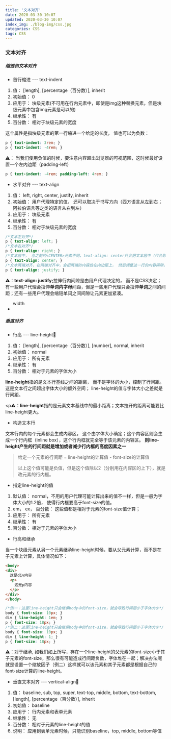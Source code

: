 ```yaml
---
title: '文本对齐'
date: 2020-03-30 10:07
updated: 2020-03-30 10:07
index_img: ./blog-img/css.jpg
categories: CSS
tags: CSS
---
```


### 文本对齐

##### 缩进和文本对齐

<ul><li>首行缩进 --- text-indent</li></ul>

<ol>
  <li>值： [length], [percentage（百分数）], inherit</li>
  <li>初始值： 0</li>
  <li>应用于： 块级元素(不可用在行内元素中，即使是img这种替换元素，但是块级元素中包含img元素是可以的)</li>
  <li>继承性： 有</li>
  <li>百分数： 相对于块级元素的宽度</li>
</ol>

<p>这个属性是指块级元素的第一行缩进一个给定的长度， 值也可以为负数：</p>

```css
p { text-indent: 3rem; }
p { text-indent: -4rem; }
```

<p>⚠️： 当我们使用负值的时候，要注意内容超出浏览器的可视范围，这时候最好设置一个左内边距（padding-left）</p>

```css
p { text-indent: -4rem; padding-left: 4rem; }
```

<ul><li>水平对齐 --- text-align</li></ul>

<ol>
  <li>值： left, right, center, justify, inherit</li>
  <li>初始值： 用户代理特定的值， 还可以取决于书写方向（西方语言从左到右； 阿拉伯语言等之类的语言从右到左）</li>
  <li>应用于： 块级元素</li>
  <li>继承性： 有</li>
  <li>百分数： 相对于块级元素的宽度</li>
</ol>

```css
/*文本左对齐*/
p { text-align: left; }
/*文本右对齐*/
p { text-align: right; } 
/*文本居中， 与之前的<CENTER>元素不同，text-align: center只会把文本居中（只会影响内部）， 但是<CENTER>会把元素也居中*/
p { text-align: center; } 
/*文本两端对齐，在两端对齐中，会把两端的内容放在内边距上， 然后调整这一行的内容间隙， 使得各行的内容长度相等*/
p { text-align: justify; } 
```

<p>⚠️：<strong>text-align: justify;</strong>拉伸行内间隙是由用户代理决定的， 而不是CSS决定；有一些用户代理会拉伸<strong>单词内字母</strong>间距，但是一些用户代理只会拉伸<strong>单词</strong>之间的间距；还有一些用户代理会缩短单词之间间隙让元素更加紧凑。</p>

<ul>
  width
  <li></li>
</ul>

##### 垂直对齐

<ul><li>行高 --- line-height🌟</li></ul>

<ol>
  <li>值： [length], [percentage（百分数）], [number], normal, inherit</li>
  <li>初始值： normal</li>
  <li>应用于： 所有元素</li>
  <li>继承性： 有</li>
  <li>百分数： 相对于元素的字体大小</li>
</ol>

<p><strong>line-height</strong>指的是文本行基线之间的距离， 而不是字体的大小，控制了行间距。这是文本行之间超出字体大小的额外空间； line-height的值与字体大小之差就是行间距。</p>

<p⚠️：<strong>line-height</strong>指的是元素文本基线中的最小距离；文本拉开的距离可能要比line-height更大。</p>

<ul><li>构造文本行</li></ul>

<p>文本行内的每个元素都会生成内容区， 这个由字体大小确定；这个内容区则会生成一个行内框（inline box），这个行内框就完全等于该元素的内容区。 <strong>则line-height产生的行间距就是增加或者减少行内框的高度因素之一</strong></p>

>给定一个元素的行间距 = line-height的计算值 - font-size的计算值
>
>以上这个值可能是负值，但是这个值除以2（分别用在内容区的上下），就是改元素的行内框。

<ul><li>指定line-height的值</li></ul>

<ol>
  <li>默认值： normal，不用的用户代理可能计算出来的值不一样，但是一般为字体大小的1.2倍， 使得行内框要高于font-size的值。</li>
  <li>em， ex， 百分数： 这些值都是相对于元素的font-size值计算；</li>
  <li>应用于： 所有元素</li>
  <li>继承性： 有</li>
  <li>百分数： 相对于元素的字体大小</li>
</ol>

<ul><li>行高和继承</li></ul>

<p>当一个块级元素从另一个元素继承line-height时候，要从父元素计算，而不是在子元素上计算，具体情况如下：</p>

```html
<body>
<div>
  这是div内容
  <p>
    这是p内容
  </p>
</div>
</body>
```

```css
/*例一：这里line-height只会继承body中的font-size，就会导致行间距小于字体大小*/
body { font-size: 10px; }
div { line-height: 1em; } 
p { font-size: 18px; }
/*例二：这里line-height只会继承body中的font-size，就会导致行间距小于字体大小*/
body { font-size: 10px; }
div { line-height: 1; } 
p { font-size: 18px; }
```

<p>⚠️：对于继承, 如我们如上所写，存在一个line-height的父元素的font-size小于其子元素的font-size，那么很有可能造成行间距负数，字体堆在一起；解决办法呢就是设置一个缩放因子（例二）这样就可以该元素和其子元素都是根据自己的font-size计算的line-height。</p>

<ul><li>垂直文本对齐 --- vertical-align🌟</li></ul>

<ol>
  <li>值： baseline, sub, top, super, text-top, middle, bottom, text-bottom, [length], [percentage（百分数）], inherit</li>
  <li>初始值： baseline</li>
  <li>应用于： 行内元素和表单元素</li>
  <li>继承性： 无</li>
  <li>百分数： 相对于元素的line-height的值</li>
  <li>说明： 应用到表单元素时候，只能识别baseline，top, middle, bottom等值</li>
</ol>